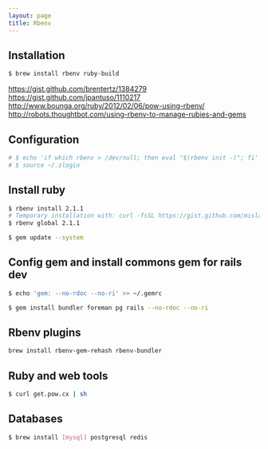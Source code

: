 ```yaml
---
layout: page
title: Rbenv
---
```


## Installation

```bash
$ brew install rbenv ruby-build
```



https://gist.github.com/brentertz/1384279  
https://gist.github.com/jpantuso/1110217  
http://www.bounga.org/ruby/2012/02/06/pow-using-rbenv/
http://robots.thoughtbot.com/using-rbenv-to-manage-rubies-and-gems

## Configuration

```bash
# $ echo 'if which rbenv > /dev/null; then eval "$(rbenv init -)"; fi' >> ~/.zlogin
# $ source ~/.zlogin
```

## Install ruby

```bash
$ rbenv install 2.1.1
# Temporary installation with: curl -fsSL https://gist.github.com/mislav/a18b9d7f0dc5b9efc162.txt | rbenv install --patch 2.1.1
$ rbenv global 2.1.1
```

```bash
$ gem update --system
```

## Config gem and install commons gem for rails dev

```bash
$ echo 'gem: --no-rdoc --no-ri' >> ~/.gemrc
```

```bash
$ gem install bundler foreman pg rails --no-rdoc --no-ri
```

## Rbenv plugins

```bash
brew install rbenv-gem-rehash rbenv-bundler
```

## Ruby and web tools

```bash
$ curl get.pow.cx | sh
```

## Databases

```bash
$ brew install [mysql] postgresql redis
```
